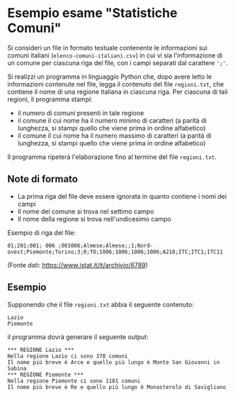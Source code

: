 # Esempio esame "Statistiche Comuni"

Si consideri un file in formato testuale contenente le informazioni sui comuni italiani (`elenco-comuni-italiani.csv`)
in cui vi sia l'informazione di un comune per ciascuna riga del file, con i campi separati dal carattere `';'`.

Si realizzi un programma in linguaggio Python che, dopo avere letto le informazioni contenute nel file, legga il
contenuto del file `regioni.txt`, che contiene il nome di una regione italiana in ciascuna riga. Per ciascuna di tali
regioni, il programma stampi:

- il numero di comuni presenti in tale regione
- il comune il cui nome ha il numero minimo di caratteri (a parità di lunghezza, si stampi quello che viene prima in
  ordine alfabetico)
- il comune il cui nome ha il numero massimo di caratteri (a parità di lunghezza, si stampi quello che viene prima in
  ordine alfabetico)

Il programma ripeterà l'elaborazione fino al termine del file `regioni.txt`.

## Note di formato

- La prima riga del file deve essere ignorata in quanto contiene i nomi dei campi
- Il nome del comune si trova nel settimo campo
- Il nome della regione si trova nell'undicesimo campo

Esempio di riga del file:

    01;201;001; 006 ;001006;Almese;Almese;;1;Nord-ovest;Piemonte;Torino;3;0;TO;1006;1006;1006;1006;A218;ITC;ITC1;ITC11

(Fonte dati: https://www.istat.it/it/archivio/6789)

## Esempio

Supponendo che il file `regioni.txt` abbia il seguente contenuto:

    Lazio
    Piemonte

il programma dovrà generare il seguente output:

    *** REGIONE Lazio ***
    Nella regione Lazio ci sono 378 comuni
    Il nome più breve è Arce e quello più lungo è Monte San Giovanni in Sabina
    *** REGIONE Piemonte ***
    Nella regione Piemonte ci sono 1181 comuni
    Il nome più breve è Re e quello più lungo è Monasterolo di Savigliano

